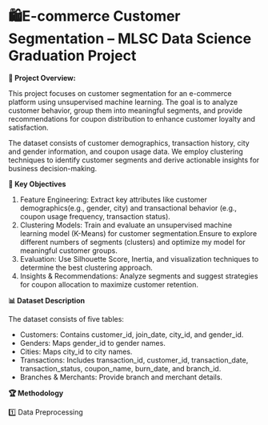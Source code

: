 # 🛍️E-commerce Customer Segmentation – MLSC Data Science Graduation Project
******📌 Project Overview:******

This project focuses on customer segmentation for an e-commerce platform using unsupervised machine learning. The goal is to analyze customer behavior, group them into meaningful segments, and provide recommendations for coupon distribution to enhance customer loyalty and satisfaction.

The dataset consists of customer demographics, transaction history, city and gender information, and coupon usage data. We employ clustering techniques to identify customer segments and derive actionable insights for business decision-making.

******🚀 Key Objectives******

1. Feature Engineering: Extract key attributes like customer demographics(e.g., gender, city) and transactional behavior (e.g., coupon usage frequency, transaction status).
2. Clustering Models: Train and evaluate an unsupervised machine learning model (K-Means) for customer segmentation.Ensure to explore different numbers of segments (clusters) and optimize my model for meaningful customer groups.
3. Evaluation: Use Silhouette Score, Inertia, and visualization techniques to determine the best clustering approach.
4. Insights & Recommendations: Analyze segments and suggest strategies for coupon allocation to maximize customer retention.

******📊 Dataset Description******

The dataset consists of five tables:

* Customers: Contains customer_id, join_date, city_id, and gender_id.
* Genders: Maps gender_id to gender names.
* Cities: Maps city_id to city names.
* Transactions: Includes transaction_id, customer_id, transaction_date, transaction_status, coupon_name, burn_date, and branch_id.
* Branches & Merchants: Provide branch and merchant details.

******🏆 Methodology******

   1️⃣ Data Preprocessing



